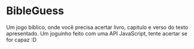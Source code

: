 # BibleGuess

Um jogo bíblico, onde você precisa acertar livro, capitulo e verso do texto apresentado.
Um joguinho feito com uma API JavaScript, tente acertar se for capaz :D
